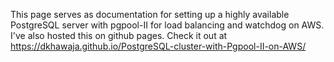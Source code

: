 This page serves as documentation for setting up a highly available PostgreSQL server with pgpool-II for load balancing and watchdog on AWS. 
I've also hosted this on github pages. Check it out at https://dkhawaja.github.io/PostgreSQL-cluster-with-Pgpool-II-on-AWS/
